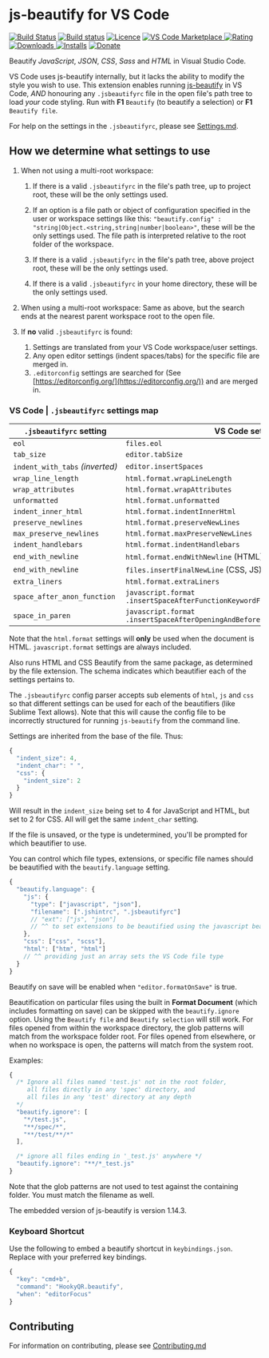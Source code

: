 # js-beautify for VS Code

[![Build Status](https://api.travis-ci.org/HookyQR/VSCodeBeautify.svg?branch=master)](https://travis-ci.org/HookyQR/VSCodeBeautify) [![Build status](https://ci.appveyor.com/api/projects/status/mu73cgat3r1t0weu/branch/master?svg=true)](https://ci.appveyor.com/project/HookyQR/vscodebeautify) [![Licence](https://img.shields.io/github/license/HookyQR/VSCodeBeautify.svg)](https://github.com/HookyQR/VSCodeBeautify)
[![VS Code Marketplace](https://vsmarketplacebadge.apphb.com/version-short/HookyQR.beautify.svg) ![Rating](https://vsmarketplacebadge.apphb.com/rating-short/HookyQR.beautify.svg) ![Downloads](https://vsmarketplacebadge.apphb.com/downloads-short/HookyQR.beautify.svg) ![Installs](https://vsmarketplacebadge.apphb.com/installs-short/HookyQR.beautify.svg)](https://marketplace.visualstudio.com/items?itemName=HookyQR.beautify)
[![Donate](https://img.shields.io/badge/donate-paypal-brightgreen.svg)](https://paypal.me/HookyQR)

Beautify _JavaScript_, _JSON_, _CSS_, _Sass_ and _HTML_ in Visual Studio Code.

VS Code uses js-beautify internally, but it lacks the ability to modify the style you wish to use. This extension enables running [js-beautify](https://jsbeautifier.org/) in VS Code, _AND_ honouring any `.jsbeautifyrc` file in the open file's path tree to load _your_ code styling. Run with **F1** `Beautify` (to beautify a selection) or **F1** `Beautify file`.

For help on the settings in the `.jsbeautifyrc`, please see [Settings.md](https://github.com/HookyQR/VSCodeBeautify/blob/master/Settings.md).

## How we determine what settings to use

1. When not using a multi-root workspace:

    1. If there is a valid `.jsbeautifyrc` in the file's path tree, up to project root, these will be the only settings used.
    2. If an option is a file path or object of configuration specified in the user or workspace settings like this: `"beautify.config" : "string|Object.<string,string|number|boolean>"`, these will be the only settings used. The file path is interpreted relative to the root folder of the workspace.
    3. If there is a valid `.jsbeautifyrc` in the file's path tree, above project root, these will be the only settings used.

    4. If there is a valid `.jsbeautifyrc` in your home directory, these will be the only settings used.

2. When using a multi-root workspace:
   Same as above, but the search ends at the nearest parent workspace root to the open file.

3. If **no** valid `.jsbeautifyrc` is found:
    1. Settings are translated from your VS Code workspace/user settings.
    2. Any open editor settings (indent spaces/tabs) for the specific file are merged in.
    3. `.editorconfig` settings are searched for (See [https://editorconfig.org/](https://editorconfig.org/)) and are merged in.

### VS Code | `.jsbeautifyrc` settings map

| `.jsbeautifyrc` setting              | VS Code setting                                                                       |
| ------------------------------------ | ------------------------------------------------------------------------------------- |
| `eol`                                | `files.eol`                                                                           |
| `tab_size`                           | `editor.tabSize`                                                                      |
| `indent_with_tabs`&nbsp;_(inverted)_ | `editor.insertSpaces`                                                                 |
| `wrap_line_length`                   | `html.format.wrapLineLength`                                                          |
| `wrap_attributes`                    | `html.format.wrapAttributes`                                                          |
| `unformatted`                        | `html.format.unformatted`                                                             |
| `indent_inner_html`                  | `html.format.indentInnerHtml`                                                         |
| `preserve_newlines`                  | `html.format.preserveNewLines`                                                        |
| `max_preserve_newlines`              | `html.format.maxPreserveNewLines`                                                     |
| `indent_handlebars`                  | `html.format.indentHandlebars`                                                        |
| `end_with_newline`                   | `html.format.endWithNewline` (HTML)                                                   |
| `end_with_newline`                   | `files.insertFinalNewLine` (CSS, JS)                                                  |
| `extra_liners`                       | `html.format.extraLiners`                                                             |
| `space_after_anon_function`          | `javascript.format`<br> `.insertSpaceAfterFunctionKeywordForAnonymousFunctions`       |
| `space_in_paren`                     | `javascript.format`<br> `.insertSpaceAfterOpeningAndBeforeClosingNonemptyParenthesis` |

Note that the `html.format` settings will **only** be used when the document is HTML. `javascript.format` settings are always included.

Also runs HTML and CSS Beautify from the same package, as determined by the file extension. The schema indicates which beautifier each of the settings pertains to.

The `.jsbeautifyrc` config parser accepts sub elements of `html`, `js` and `css` so that different settings can be used for each of the beautifiers (like Sublime Text allows). Note that this will cause the config file to be incorrectly structured for running `js-beautify` from the command line.

Settings are inherited from the base of the file. Thus:

```javascript
{
  "indent_size": 4,
  "indent_char": " ",
  "css": {
    "indent_size": 2
  }
}
```

Will result in the `indent_size` being set to 4 for JavaScript and HTML, but set to 2 for CSS. All will get the same `indent_char` setting.

If the file is unsaved, or the type is undetermined, you'll be prompted for which beautifier to use.

You can control which file types, extensions, or specific file names should be beautified with the `beautify.language` setting.

```javascript
{
  "beautify.language": {
    "js": {
      "type": ["javascript", "json"],
      "filename": [".jshintrc", ".jsbeautifyrc"]
      // "ext": ["js", "json"]
      // ^^ to set extensions to be beautified using the javascript beautifier
    },
    "css": ["css", "scss"],
    "html": ["htm", "html"]
    // ^^ providing just an array sets the VS Code file type
  }
}
```

Beautify on save will be enabled when `"editor.formatOnSave"` is true.

Beautification on particular files using the built in **Format Document** (which includes formatting on save) can be skipped with the `beautify.ignore` option. Using the `Beautify file` and `Beautify selection` will still work. For files opened from within the workspace directory, the glob patterns will match from the workspace folder root. For files opened from elsewhere, or when no workspace is open, the patterns will match from the system root.

Examples:

```javascript
{
  /* Ignore all files named 'test.js' not in the root folder,
     all files directly in any 'spec' directory, and
     all files in any 'test' directory at any depth
  */
  "beautify.ignore": [
    "*/test.js",
    "**/spec/*",
    "**/test/**/*"
  ],

  /* ignore all files ending in '_test.js' anywhere */
  "beautify.ignore": "**/*_test.js"
}
```

Note that the glob patterns are not used to test against the containing folder. You must match the filename as well.

The embedded version of js-beautify is version 1.14.3.

### Keyboard Shortcut

Use the following to embed a beautify shortcut in `keybindings.json`. Replace with your preferred key bindings.

```javascript
{
  "key": "cmd+b",
  "command": "HookyQR.beautify",
  "when": "editorFocus"
}
```

## Contributing

For information on contributing, please see [Contributing.md](https://github.com/HookyQR/VSCodeBeautify/blob/master/.github/CONTRIBUTING.md)
